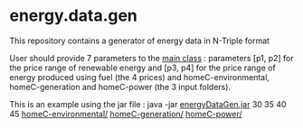 # energy.data.gen

This repository contains a generator of energy data in N-Triple format

User should provide 7 parameters to the [main class](https://github.com/spaseq/energy.data.gen/blob/master/src/main/java/fr/ujm/curien/krr/smart/generator/main/MainGenerator.java) : parameters [p1, p2] for the price range of renewable energy and [p3, p4] for the price range of energy produced using fuel (the 4 prices) and  homeC-environmental, homeC-generation and homeC-power (the 3 input folders). 

This is an example using the jar file : java -jar [energyDataGen.jar](https://github.com/spaseq/energy.data.gen/blob/master/energyDataGen.jar) 30 35 40 45 [homeC-environmental/](https://github.com/spaseq/energy.data.gen/tree/master/src/main/resources/homeC-all/homeC-environmental) [homeC-generation/](https://github.com/spaseq/energy.data.gen/tree/master/src/main/resources/homeC-all/homeC-generation) [homeC-power/](https://github.com/spaseq/energy.data.gen/tree/master/src/main/resources/homeC-all/homeC-power) 
